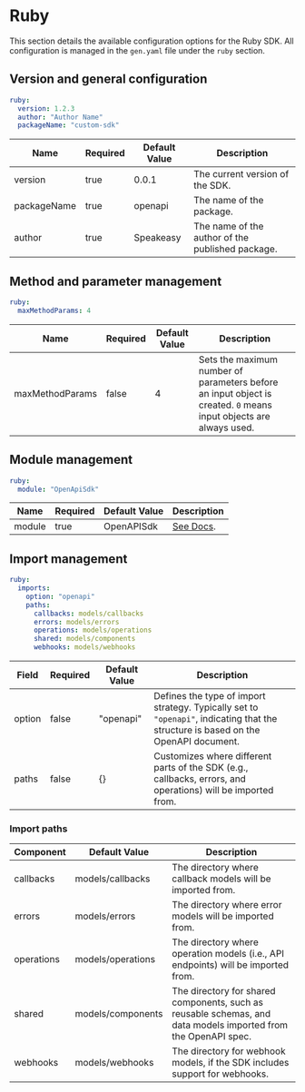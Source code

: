 # Ruby

 This section details the available configuration options for the Ruby SDK. All configuration is managed in the `gen.yaml` file under the `ruby` section.

## Version and general configuration

```yml
ruby:
  version: 1.2.3
  author: "Author Name"
  packageName: "custom-sdk"
```

| Name | Required | Default Value | Description |
|------|----------|---------------|-------------|
| version | true | 0.0.1 | The current version of the SDK. |
| packageName | true | openapi | The name of the package. |
| author | true | Speakeasy | The name of the author of the published package. |

## Method and parameter management
```yml
ruby:
  maxMethodParams: 4
```

| Name | Required | Default Value | Description |
|------|----------|---------------|-------------|
| maxMethodParams | false | 4 | Sets the maximum number of parameters before an input object is created. `0` means input objects are always used. |

## Module management

```yml
ruby:
  module: "OpenApiSdk"
```

| Name | Required | Default Value | Description |
|------|----------|---------------|-------------|
| module | true | OpenAPISdk | [See Docs](https://ruby-doc.org/core-2.5.3/Module.html). |

## Import management

```yml
ruby:
  imports:
    option: "openapi"
    paths:
      callbacks: models/callbacks
      errors: models/errors
      operations: models/operations
      shared: models/components
      webhooks: models/webhooks
```

| Field | Required | Default Value | Description |
|-------|----------|---------------|-------------|
| option | false | "openapi" | Defines the type of import strategy. Typically set to `"openapi"`, indicating that the structure is based on the OpenAPI document. |
| paths | false | {} | Customizes where different parts of the SDK (e.g., callbacks, errors, and operations) will be imported from. |

### Import paths

| Component | Default Value | Description |
|-----------|---------------|-------------|
| callbacks | models/callbacks | The directory where callback models will be imported from. |
| errors | models/errors | The directory where error models will be imported from. |
| operations | models/operations | The directory where operation models (i.e., API endpoints) will be imported from. |
| shared | models/components | The directory for shared components, such as reusable schemas, and data models imported from the OpenAPI spec. |
| webhooks | models/webhooks | The directory for webhook models, if the SDK includes support for webhooks. |